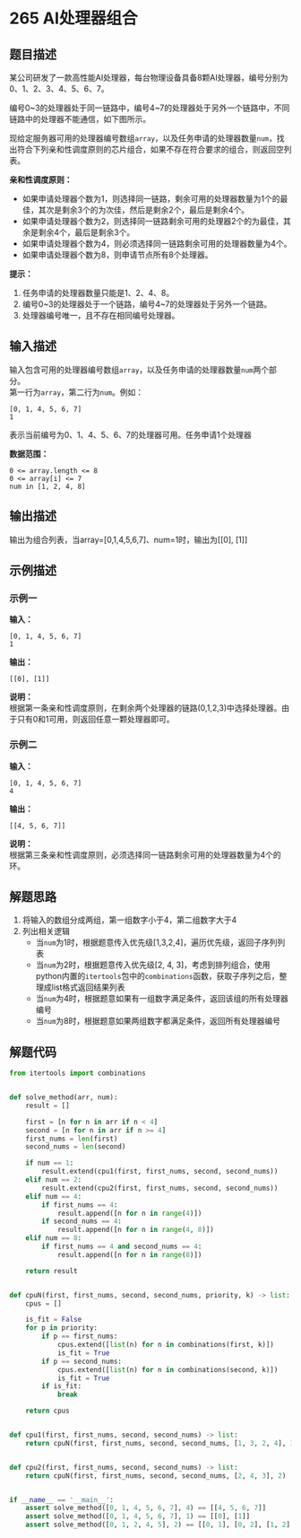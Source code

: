 # 265 AI处理器组合

## 题目描述

某公司研发了一款高性能AI处理器，每台物理设备具备8颗AI处理器，编号分别为0、1、2、3、4、5、6、7。

编号0\~3的处理器处于同一链路中，编号4\~7的处理器处于另外一个链路中，不同链路中的处理器不能通信，如下图所示。

现给定服务器可用的处理器编号数组`array`，以及任务申请的处理器数量`num`，找出符合下列亲和性调度原则的芯片组合，如果不存在符合要求的组合，则返回空列表。

**亲和性调度原则：**
- 如果申请处理器个数为1，则选择同一链路，剩余可用的处理器数量为1个的最佳，其次是剩余3个的为次佳，然后是剩余2个，最后是剩余4个。
- 如果申请处理器个数为2，则选择同一链路剩余可用的处理器2个的为最佳，其余是剩余4个，最后是剩余3个。
- 如果申请处理器个数为4，则必须选择同一链路剩余可用的处理器数量为4个。
- 如果申请处理器个数为8，则申请节点所有8个处理器。

**提示：**
1. 任务申请的处理器数量只能是1、2、4、8。
2. 编号0\~3的处理器处于一个链路，编号4\~7的处理器处于另外一个链路。
3. 处理器编号唯一，且不存在相同编号处理器。

## 输入描述

输入包含可用的处理器编号数组`array`，以及任务申请的处理器数量`num`两个部分。  
第一行为`array`，第二行为`num`。例如：
```
[0, 1, 4, 5, 6, 7]
1
```
表示当前编号为0、1、4、5、6、7的处理器可用。任务申请1个处理器

**数据范围：**
```
0 <= array.length <= 8
0 <= array[i] <= 7
num in [1, 2, 4, 8]
```

## 输出描述

输出为组合列表，当array=[0,1,4,5,6,7]、num=1时，输出为[[0], [1]]

## 示例描述

### 示例一

**输入：**
```
[0, 1, 4, 5, 6, 7]
1
```

**输出：**
```
[[0], [1]]
```

**说明：**  
根据第一条亲和性调度原则，在剩余两个处理器的链路(0,1,2,3)中选择处理器。由于只有0和1可用，则返回任意一颗处理器即可。

### 示例二

**输入：**
```
[0, 1, 4, 5, 6, 7]
4
```

**输出：**
```
[[4, 5, 6, 7]]
```

**说明：**  
根据第三条亲和性调度原则，必须选择同一链路剩余可用的处理器数量为4个的环。

## 解题思路
1. 将输入的数组分成两组，第一组数字小于4，第二组数字大于4
2. 列出相关逻辑
    - 当`num`为1时，根据题意传入优先级[1,3,2,4]，遍历优先级，返回子序列列表
    - 当`num`为2时，根据题意传入优先级[2, 4, 3]，考虑到排列组合，使用python内置的`itertools`包中的`combinations`函数，获取子序列之后，整理成list格式返回结果列表
    - 当`num`为4时，根据题意如果有一组数字满足条件，返回该组的所有处理器编号
    - 当`num`为8时，根据题意如果两组数字都满足条件，返回所有处理器编号


## 解题代码

```python
from itertools import combinations


def solve_method(arr, num):
    result = []

    first = [n for n in arr if n < 4]
    second = [n for n in arr if n >= 4]
    first_nums = len(first)
    second_nums = len(second)

    if num == 1:
        result.extend(cpu1(first, first_nums, second, second_nums))
    elif num == 2:
        result.extend(cpu2(first, first_nums, second, second_nums))
    elif num == 4:
        if first_nums == 4:
            result.append([n for n in range(4)])
        if second_nums == 4:
            result.append([n for n in range(4, 8)])
    elif num == 8:
        if first_nums == 4 and second_nums == 4:
            result.append([n for n in range(8)])

    return result


def cpuN(first, first_nums, second, second_nums, priority, k) -> list:
    cpus = []

    is_fit = False
    for p in priority:
        if p == first_nums:
            cpus.extend([list(n) for n in combinations(first, k)])
            is_fit = True
        if p == second_nums:
            cpus.extend([list(n) for n in combinations(second, k)])
            is_fit = True
        if is_fit:
            break

    return cpus


def cpu1(first, first_nums, second, second_nums) -> list:
    return cpuN(first, first_nums, second, second_nums, [1, 3, 2, 4], 1)


def cpu2(first, first_nums, second, second_nums) -> list:
    return cpuN(first, first_nums, second, second_nums, [2, 4, 3], 2)


if __name__ == '__main__':
    assert solve_method([0, 1, 4, 5, 6, 7], 4) == [[4, 5, 6, 7]]
    assert solve_method([0, 1, 4, 5, 6, 7], 1) == [[0], [1]]
    assert solve_method([0, 1, 2, 4, 5], 2) == [[0, 1], [0, 2], [1, 2], [4, 5], [4, 6], [5, 6]]
```
